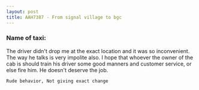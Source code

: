 ```yaml
---
layout: post
title: AAH7387 - From signal village to bgc 
---
```


### Name of taxi: 

The driver didn't drop me at the exact location and it was so inconvenient. The way he talks is very impolite also. I hope that whoever the owner of the cab is should train his driver some good manners and customer service, or else fire him. He doesn't deserve the job. 


```Rude behavior, Not giving exact change```
